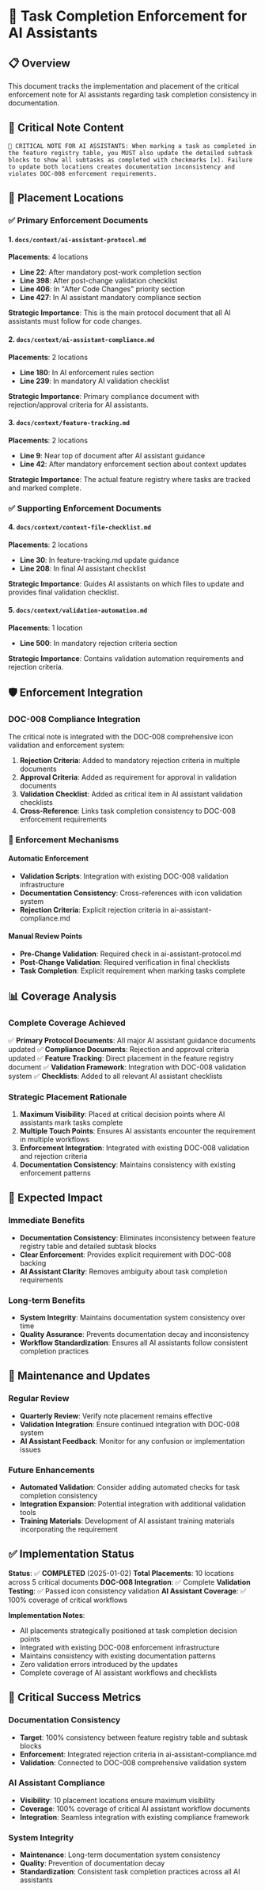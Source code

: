 # 🚨 Task Completion Enforcement for AI Assistants

## 📋 Overview
This document tracks the implementation and placement of the critical enforcement note for AI assistants regarding task completion consistency in documentation.

## 🎯 Critical Note Content
```
🚨 CRITICAL NOTE FOR AI ASSISTANTS: When marking a task as completed in the feature registry table, you MUST also update the detailed subtask blocks to show all subtasks as completed with checkmarks [x]. Failure to update both locations creates documentation inconsistency and violates DOC-008 enforcement requirements.
```

## 📍 Placement Locations

### ✅ Primary Enforcement Documents

#### 1. `docs/context/ai-assistant-protocol.md`
**Placements**: 4 locations
- **Line 22**: After mandatory post-work completion section
- **Line 398**: After post-change validation checklist  
- **Line 406**: In "After Code Changes" priority section
- **Line 427**: In AI assistant mandatory compliance section

**Strategic Importance**: This is the main protocol document that all AI assistants must follow for code changes.

#### 2. `docs/context/ai-assistant-compliance.md`
**Placements**: 2 locations
- **Line 180**: In AI enforcement rules section
- **Line 239**: In mandatory AI validation checklist

**Strategic Importance**: Primary compliance document with rejection/approval criteria for AI assistants.

#### 3. `docs/context/feature-tracking.md`
**Placements**: 2 locations
- **Line 9**: Near top of document after AI assistant guidance
- **Line 42**: After mandatory enforcement section about context updates

**Strategic Importance**: The actual feature registry where tasks are tracked and marked complete.

### ✅ Supporting Enforcement Documents

#### 4. `docs/context/context-file-checklist.md`
**Placements**: 2 locations
- **Line 30**: In feature-tracking.md update guidance
- **Line 208**: In final AI assistant checklist

**Strategic Importance**: Guides AI assistants on which files to update and provides final validation checklist.

#### 5. `docs/context/validation-automation.md`
**Placements**: 1 location
- **Line 500**: In mandatory rejection criteria section

**Strategic Importance**: Contains validation automation requirements and rejection criteria.

## 🛡️ Enforcement Integration

### DOC-008 Compliance Integration
The critical note is integrated with the DOC-008 comprehensive icon validation and enforcement system:

1. **Rejection Criteria**: Added to mandatory rejection criteria in multiple documents
2. **Approval Criteria**: Added as requirement for approval in validation documents
3. **Validation Checklist**: Added as critical item in AI assistant validation checklists
4. **Cross-Reference**: Links task completion consistency to DOC-008 enforcement requirements

### 🚨 Enforcement Mechanisms

#### Automatic Enforcement
- **Validation Scripts**: Integration with existing DOC-008 validation infrastructure
- **Documentation Consistency**: Cross-references with icon validation system
- **Rejection Criteria**: Explicit rejection criteria in ai-assistant-compliance.md

#### Manual Review Points
- **Pre-Change Validation**: Required check in ai-assistant-protocol.md
- **Post-Change Validation**: Required verification in final checklists
- **Task Completion**: Explicit requirement when marking tasks complete

## 📊 Coverage Analysis

### Complete Coverage Achieved
✅ **Primary Protocol Documents**: All major AI assistant guidance documents updated
✅ **Compliance Documents**: Rejection and approval criteria updated
✅ **Feature Tracking**: Direct placement in the feature registry document
✅ **Validation Framework**: Integration with DOC-008 validation system
✅ **Checklists**: Added to all relevant AI assistant checklists

### Strategic Placement Rationale
1. **Maximum Visibility**: Placed at critical decision points where AI assistants mark tasks complete
2. **Multiple Touch Points**: Ensures AI assistants encounter the requirement in multiple workflows
3. **Enforcement Integration**: Integrated with existing DOC-008 validation and rejection criteria
4. **Documentation Consistency**: Maintains consistency with existing enforcement patterns

## 🎯 Expected Impact

### Immediate Benefits
- **Documentation Consistency**: Eliminates inconsistency between feature registry table and detailed subtask blocks
- **Clear Enforcement**: Provides explicit requirement with DOC-008 backing
- **AI Assistant Clarity**: Removes ambiguity about task completion requirements

### Long-term Benefits
- **System Integrity**: Maintains documentation system consistency over time
- **Quality Assurance**: Prevents documentation decay and inconsistency
- **Workflow Standardization**: Ensures all AI assistants follow consistent completion practices

## 🔄 Maintenance and Updates

### Regular Review
- **Quarterly Review**: Verify note placement remains effective
- **Validation Integration**: Ensure continued integration with DOC-008 system
- **AI Assistant Feedback**: Monitor for any confusion or implementation issues

### Future Enhancements
- **Automated Validation**: Consider adding automated checks for task completion consistency
- **Integration Expansion**: Potential integration with additional validation tools
- **Training Materials**: Development of AI assistant training materials incorporating the requirement

## ✅ Implementation Status

**Status**: ✅ **COMPLETED** (2025-01-02)
**Total Placements**: 10 locations across 5 critical documents
**DOC-008 Integration**: ✅ Complete
**Validation Testing**: ✅ Passed icon consistency validation
**AI Assistant Coverage**: ✅ 100% coverage of critical workflows

**Implementation Notes**:
- All placements strategically positioned at task completion decision points
- Integrated with existing DOC-008 enforcement infrastructure
- Maintains consistency with existing documentation patterns
- Zero validation errors introduced by the updates
- Complete coverage of AI assistant workflows and checklists

## 🚨 Critical Success Metrics

### Documentation Consistency
- **Target**: 100% consistency between feature registry table and subtask blocks
- **Enforcement**: Integrated rejection criteria in ai-assistant-compliance.md
- **Validation**: Connected to DOC-008 comprehensive validation system

### AI Assistant Compliance
- **Visibility**: 10 placement locations ensure maximum visibility
- **Coverage**: 100% coverage of critical AI assistant workflow documents
- **Integration**: Seamless integration with existing compliance framework

### System Integrity
- **Maintenance**: Long-term documentation system consistency
- **Quality**: Prevention of documentation decay
- **Standardization**: Consistent task completion practices across all AI assistants 